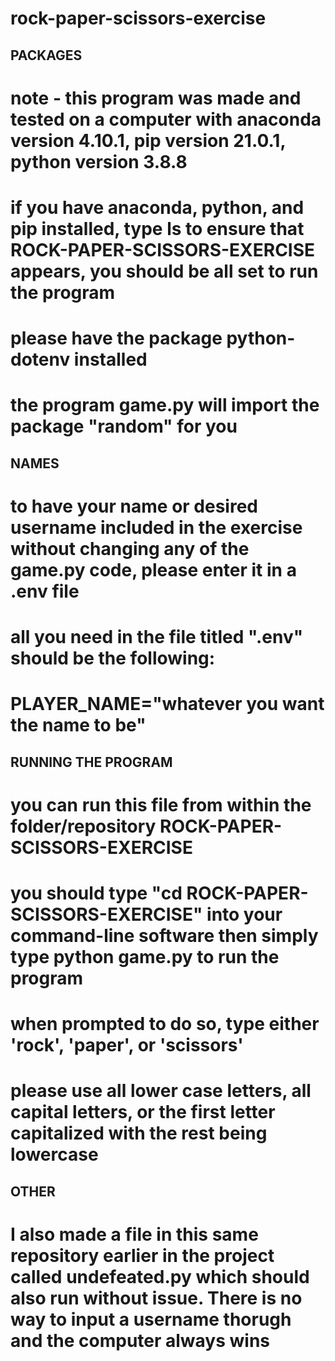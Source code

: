 # rock-paper-scissors-exercise

## PACKAGES
# note - this program was made and tested on a computer with anaconda version 4.10.1, pip version 21.0.1, python version 3.8.8
# if you have anaconda, python, and pip installed, type ls to ensure that ROCK-PAPER-SCISSORS-EXERCISE appears, you should be all set to run the program
# please have the package python-dotenv installed
# the program game.py will import the package "random" for you

## NAMES
# to have your name or desired username included in the exercise without changing any of the game.py code, please enter it in a .env file
# all you need in the file titled ".env" should be the following:
# PLAYER_NAME="whatever you want the name to be"

## RUNNING THE PROGRAM
# you can run this file from within the folder/repository ROCK-PAPER-SCISSORS-EXERCISE
# you should type "cd ROCK-PAPER-SCISSORS-EXERCISE" into your command-line software then simply type python game.py to run the program
# when prompted to do so, type either 'rock', 'paper', or 'scissors'
# please use all lower case letters, all capital letters, or the first letter capitalized with the rest being lowercase

## OTHER
# I also made a file in this same repository earlier in the project called undefeated.py which should also run without issue. There is no way to input a username thorugh and the computer always wins
